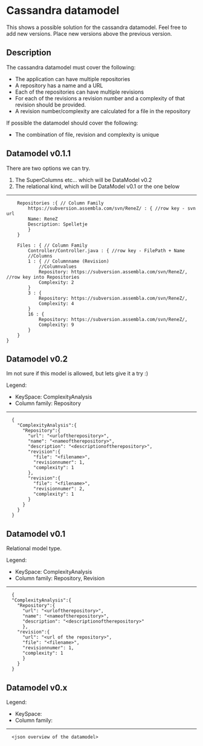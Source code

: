 Cassandra datamodel
===================
This shows a possible solution for the cassandra datamodel. Feel free to add new versions. Place new versions above the 
previous version.

Description
-----------
The cassandra datamodel must cover the following:
* The application can have multiple repositories
* A repository has a name and a URL
* Each of the repositories can have multiple revisions
* For each of the revisions a revision number and a complexity of that revision should be provided.
* A revision number/complexity are calculated for a file in the repository
  
If possible the datamodel should cover the following:
* The combination of file, revision and complexity is unique

Datamodel v0.1.1
----------------

There are two options we can try.   
1. The SuperColumns etc... which will be DataModel v0.2  
2. The relational kind, which will be DataModel v0.1 or the one below  

---
		Repositories :{ // Column Family
			https://subversion.assembla.com/svn/ReneZ/ : { //row key - svn url
			Name: ReneZ
			Description: Spelletje
			}
		}

		Files : { // Column Family
			Controller/Controller.java : { //row key - FilePath + Name
			//Columns
			1 : { // Columnname (Revision)
				//Columnvalues
				Repository: https://subversion.assembla.com/svn/ReneZ/,  //row key into Repositories
				Complexity: 2
			}
			3 : {
				Repository: https://subversion.assembla.com/svn/ReneZ/,
				Complexity: 4
			}
			16 : {
				Repository: https://subversion.assembla.com/svn/ReneZ/,
				Complexity: 9
			}
		}
	}


Datamodel v0.2
--------------
Im not sure if this model is allowed, but lets give it a try :)

Legend:  
* KeySpace: ComplexityAnalysis  
* Column family: Repository  

---
      {
        "ComplexityAnalysis":{
          "Repository":{
            "url": "<urloftherepository>",
            "name": "<nameoftherepository>",
            "description": "<descriptionoftherepository>",
            "revision":{
              "file": "<filename>",
              "revisionnumer": 1,
              "complexity": 1
            },
            "revision":{
              "file": "<filename>",
              "revisionnumer": 2,
              "complexity": 1
            }
          }
        }
      }
      
Datamodel v0.1
--------------
Relational model type.

Legend:  
* KeySpace: ComplexityAnalysis  
* Column family: Repository, Revision 

---
      {
      "ComplexityAnalysis":{
        "Repository":{
          "url": "<urloftherepository>",
          "name": "<nameoftherepository>",
          "description": "<descriptionoftherepository>"
          },
        "revision":{
          "url": "<url of the repository>",
          "file": "<filename>",
          "revisionnumer": 1,
          "complexity": 1
          }
        }
      }
      
Datamodel v0.x
--------------
<comments>

Legend:  
* KeySpace:   
* Column family:   

---
      <json overview of the datamodel>
    